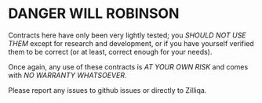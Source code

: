 # DANGER WILL ROBINSON

Contracts here have only been very lightly tested; you _SHOULD NOT USE THEM_ except for research and development, or if you have yourself verified them to be correct (or at least, correct enough for your needs).

Once again, any use of these contracts is _AT YOUR OWN RISK_ and comes with _NO WARRANTY WHATSOEVER_.

Please report any issues to github issues or directly to Zilliqa.
